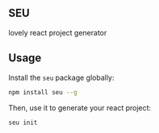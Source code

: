 SEU
---

lovely react project generator

## Usage

Install the `seu` package globally:

```bash
npm install seu --g
```

Then, use it to generate your react project:

```bash
seu init
```